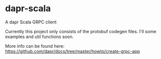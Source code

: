 # dapr-scala
A dapr Scala GRPC client

Currently this project only consists of the protobuf codegen files. I'll some examples and util functions soon.

More info can be found here: https://github.com/dapr/docs/tree/master/howto/create-grpc-app
